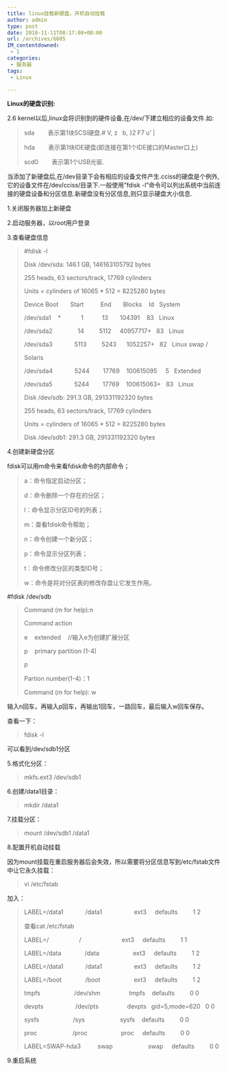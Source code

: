 ```yaml
---
title: linux挂载新硬盘，开机自动挂载
author: admin
type: post
date: 2010-11-11T08:17:08+00:00
url: /archives/6605
IM_contentdowned:
 - 1
categories:
 - 服务器
tags:
 - Linux

---
```

**Linux的硬盘识别:**

2.6 kernel以后,linux会将识别到的硬件设备,在/dev/下建立相应的设备文件.如:

> sda        表示第1块SCSI硬盘.# V, z   b, }2 F7 u’ |
>
> hda        表示第1块IDE硬盘(即连接在第1个IDE接口的Master口上)
>
> scd0        表示第1个USB光驱.

当添加了新硬盘后,在/dev目录下会有相应的设备文件产生.cciss的硬盘是个例外,它的设备文件在/dev/cciss/目录下.一般使用”fdisk -l”命令可以列出系统中当前连接的硬盘设备和分区信息.新硬盘没有分区信息,则只显示硬盘大小信息.

1.关闭服务器加上新硬盘

2.启动服务器，以root用户登录

3.查看硬盘信息

> #fdisk -l
>
> Disk /dev/sda: 146.1 GB, 146163105792 bytes
>
> 255 heads, 63 sectors/track, 17769 cylinders
>
> Units = cylinders of 16065 * 512 = 8225280 bytes
>
> Device Boot       Start          End       Blocks    Id   System
>
> /dev/sda1    *            1           13       104391    83   Linux
>
> /dev/sda2               14         5112     40957717+   83   Linux
>
> /dev/sda3             5113         5243      1052257+   82   Linux swap /
>
> Solaris
>
> /dev/sda4             5244        17769    100615095     5   Extended
>
> /dev/sda5             5244        17769    100615063+   83   Linux
>
> Disk /dev/sdb: 291.3 GB, 291331192320 bytes
>
> 255 heads, 63 sectors/track, 17769 cylinders
>
> Units = cylinders of 16065 * 512 = 8225280 bytes
>
> Disk /dev/sdb1: 291.3 GB, 291331192320 bytes

4.创建新硬盘分区

fdisk可以用m命令来看fdisk命令的内部命令；

> a：命令指定启动分区；
>
> d：命令删除一个存在的分区；
>
> l：命令显示分区ID号的列表；
>
> m：查看fdisk命令帮助；
>
> n：命令创建一个新分区；
>
> p：命令显示分区列表；
>
> t：命令修改分区的类型ID号；
>
> w：命令是将对分区表的修改存盘让它发生作用。

#fdisk /dev/sdb

> Command (m for help):n
>
> Command action
>
> e    extended    //输入e为创建扩展分区
>
> p    primary partition (1-4)
>
> p
>
> Partion number(1-4)：1
>
> Command (m for help): w

输入n回车，再输入p回车，再输出1回车，一路回车，最后输入w回车保存。


查看一下：


> fdisk -l

可以看到/dev/sdb1分区


5.格式化分区：


> mkfs.ext3 /dev/sdb1

6.创建/data1目录：


> mkdir /data1

7.挂载分区：


> mount /dev/sdb1 /data1

8.配置开机自动挂载


因为mount挂载在重启服务器后会失效，所以需要将分区信息写到/etc/fstab文件中让它永久挂载：


> vi /etc/fstab

加入：


> LABEL=/data1             /data1                   ext3     defaults         1 2
>
>
> 查看cat /etc/fstab
>
>
> LABEL=/                  /                        ext3     defaults         1 1
>
>
> LABEL=/data              /data                    ext3     defaults         1 2
>
>
> LABEL=/data1             /data1                   ext3     defaults         1 2
>
>
> LABEL=/boot              /boot                    ext3     defaults         1 2
>
>
> tmpfs                    /dev/shm                 tmpfs    defaults         0 0
>
>
> devpts                   /dev/pts                 devpts   gid=5,mode=620   0 0
>
>
> sysfs                    /sys                     sysfs    defaults         0 0
>
>
> proc                     /proc                    proc     defaults         0 0
>
>
> LABEL=SWAP-hda3          swap                     swap     defaults         0 0

9.重启系统